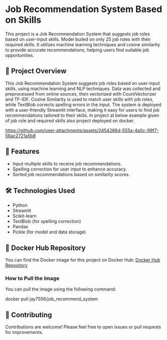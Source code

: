 # Job Recommendation System Based on Skills

This project is a Job Recommendation System that suggests job roles based on user-input skills. Model builed on only 25 job roles with their required skills. It utilizes machine learning techniques and cosine similarity to provide accurate recommendations, helping users find suitable job opportunities.

## 🚀 Project Overview

This Job Recommendation System suggests job roles based on user-input skills, using machine learning and NLP techniques. Data was collected and preprocessed from online sources, then vectorized with CountVectorizer and TF-IDF. Cosine Similarity is used to match user skills with job roles, while TextBlob corrects spelling errors in the input. The system is deployed with a user-friendly Streamlit interface, making it easy for users to find job recommendations tailored to their skills. In project at below example given of job role and required skills also project deployed on docker.

https://github.com/user-attachments/assets/2454266d-555a-4a0c-99f7-56ac2721a5b8

## 🎯 Features

- Input multiple skills to receive job recommendations.
- Spelling correction for user input to enhance accuracy.
- Sorted job recommendations based on similarity scores.

## 🛠️ Technologies Used

- Python
- Streamlit
- Scikit-learn
- TextBlob (for spelling correction)
- Pandas
- Pickle (for model and data storage)

## 🐳 Docker Hub Repository

You can find the Docker image for this project on Docker Hub:
[Docker Hub Repository](https://hub.docker.com/repository/docker/jay7556/job_recommend_system/general)

### How to Pull the Image
You can pull the image using the following command:

docker pull jay7556/job_recommend_system

## 🤝 Contributing

Contributions are welcome! Please feel free to open issues or pull requests for improvements.
